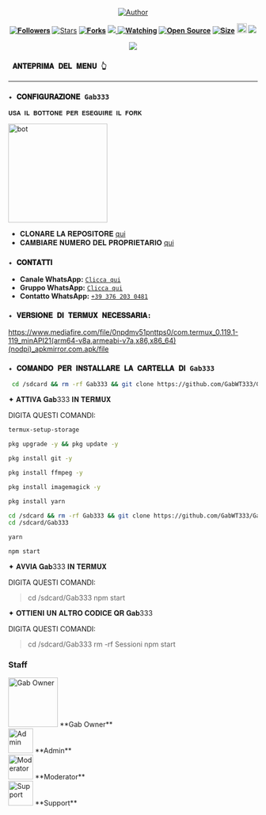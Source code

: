 <p align="center">
  <a href="https://whatsapp.com/channel/0029VauhQviCsU9Ibrwlkb0h"><img title="Author" src="https://img.shields.io/badge/Canale%20Ufficiale-black?style=for-the-badge&logo=whatsApp"></a>
</p>

<p align="center"> 
  <a href="https://github.com/GabWT333/followers"><img title="𝐅𝐨𝐥𝐥𝐨𝐰𝐞𝐫𝐬" src="https://img.shields.io/github/followers/GabWT333?color=red&style=flat-square"></a> 
  <a href="https://github.com/GabWT333/Gab333/stargazers/"><img title="Stars" src="https://img.shields.io/github/stars/GabWT333?color=blue&style=flat-square"></a> 
  <a href="https://github.com/GabWT333/network/members"><img title="𝐅𝐨𝐫𝐤𝐬" src="https://img.shields.io/github/forks/GabWT333/Gab333?color=red&style=flat-square"></a> 
  <a href="https://komarev.com/ghpvc/?username=GabWT333&color=blue&style=flat-square&label=Profile+Visual"><img src="https://komarev.com/ghpvc/?username=GabWT333&color=blue&style=flat-square&label=Profile+Visual" /> 
  <a href="https://github.com/GabWT333/Gab333/watchers"><img title="𝐖𝐚𝐭𝐜𝐡𝐢𝐧𝐠" src="https://img.shields.io/github/watchers/GabWT333/Gab333?label=Watcher'srepo&color=blue&style=flat-square"></a> 
  <a href="https://github.com/GabWT333/Gab333"><img title="𝐎𝐩𝐞𝐧 𝐒𝐨𝐮𝐫𝐜𝐞" src="https://badges.frapsoft.com/os/v2/open-source.svg?v=103"></a> 
  <a href="https://github.com/GabWT333/Gab333/"><img title="𝐒𝐢𝐳𝐞" src="https://img.shields.io/github/repo-size/GabWT333/Gab333?style=flat-square&color=green"></a> 
  <a href="https://github.com/GabWT333/Gab333/graphs/commit-activity"><img height="20" src="https://img.shields.io/badge/Maintained%3F-yes-green.svg"></a> 
  <img width="" src="https://img.shields.io/github/repo-size/GabWT333/Gab333?color=red&label=Repo%20Size&style=for-the-badge&logo=appveyor"> 
</p> 

<p align="center"> 
  <img width="" src="https://qu.ax/irkJC.jpg"> 
</p> 

### ` 𝐀𝐍𝐓𝐄𝐏𝐑𝐈𝐌𝐀 𝐃𝐄𝐋 𝐌𝐄𝐍𝐔 👆` 
---------
### `✦ 𝐂𝐎𝐍𝐅𝐈𝐆𝐔𝐑𝐀𝐙𝐈𝐎𝐍𝐄 Gab333`

`𝐔𝐒𝐀 𝐈𝐋 𝐁𝐎𝐓𝐓𝐎𝐍𝐄 𝐏𝐄𝐑 𝐄𝐒𝐄𝐆𝐔𝐈𝐑𝐄 𝐈𝐋 𝐅𝐎𝐑𝐊` 

   <a href="https://github.com/GabWT333/Gab333/fork"><img title="bot" src="https://github.com/Alien-alfa/Alien-alfa/blob/beta/img/pngegg.png?raw=true" width="200"></a> 
 <br> 
 - 𝐂𝐋𝐎𝐍𝐀𝐑𝐄 𝐋𝐀 𝐑𝐄𝐏𝐎𝐒𝐈𝐓𝐎𝐑𝐄 [qui](https://github.com/GabWT333/Gab333/fork) 
 - 𝐂𝐀𝐌𝐁𝐈𝐀𝐑𝐄 𝐍𝐔𝐌𝐄𝐑𝐎 𝐃𝐄𝐋 𝐏𝐑𝐎𝐏𝐑𝐈𝐄𝐓𝐀𝐑𝐈𝐎 [qui](https://github.com/GabWT333/Gab333/blob/master/config.js) 

### `✦ 𝐂𝐎𝐍𝐓𝐀𝐓𝐓𝐈`
- **Canale WhatsApp:** [`Clicca qui`](https://whatsapp.com/channel/0029VauhQviCsU9Ibrwlkb0h)
- **Gruppo WhatsApp:** [`Clicca qui`](https://chat.whatsapp.com/JhrcigFtXpW4OzdhE9Jdq3)
- **Contatto WhatsApp:** [`+39 376 203 0481`](https://wa.me/393762030481)

### `✦ 𝐕𝐄𝐑𝐒𝐈𝐎𝐍𝐄 𝐃𝐈 𝐓𝐄𝐑𝐌𝐔𝐗 𝐍𝐄𝐂𝐄𝐒𝐒𝐀𝐑𝐈𝐀: `  
 https://www.mediafire.com/file/0npdmv51pnttps0/com.termux_0.119.1-119_minAPI21(arm64-v8a,armeabi-v7a,x86,x86_64)(nodpi)_apkmirror.com.apk/file 

### `✦ 𝐂𝐎𝐌𝐀𝐍𝐃𝐎 𝐏𝐄𝐑 𝐈𝐍𝐒𝐓𝐀𝐋𝐋𝐀𝐑𝐄 𝐋𝐀 𝐂𝐀𝐑𝐓𝐄𝐋𝐋𝐀 𝐃𝐈 Gab333`
```bash 
 cd /sdcard && rm -rf Gab333 && git clone https://github.com/GabWT333/Gab333.git && cd Gab333
```
✦ 𝐀𝐓𝐓𝐈𝐕𝐀 𝐆𝐚𝐛333 𝐈𝐍 𝐓𝐄𝐑𝐌𝐔𝐗

DIGITA QUESTI COMANDI:

```bash
termux-setup-storage

pkg upgrade -y && pkg update -y

pkg install git -y

pkg install ffmpeg -y

pkg install imagemagick -y

pkg install yarn

cd /sdcard && rm -rf Gab333 && git clone https://github.com/GabWT333/Gab333.git
cd /sdcard/Gab333

yarn

npm start
```

✦ 𝐀𝐕𝐕𝐈𝐀 𝐆𝐚𝐛333 𝐈𝐍 𝐓𝐄𝐑𝐌𝐔𝐗

DIGITA QUESTI COMANDI:

> cd /sdcard/Gab333 
> npm start

✦ 𝐎𝐓𝐓𝐈𝐄𝐍𝐈 𝐔𝐍 𝐀𝐋𝐓𝐑𝐎 𝐂𝐎𝐃𝐈𝐂𝐄 𝐐𝐑 𝐆𝐚𝐛333

DIGITA QUESTI COMANDI:

> cd /sdcard/Gab333 
> rm -rf Sessioni 
> npm start


### Staff

<p>
  <img src="https://qu.ax/dguVx.jpg" width="100px" height="100px" alt="Gab Owner">  **Gab Owner** <br>
  <img src="https://example.com/link_to_image_of_admin.jpg" width="50px" height="50px" alt="Admin">  **Admin** <br>
  <img src="https://example.com/link_to_image_of_mod.jpg" width="50px" height="50px" alt="Moderator">  **Moderator** <br>
  <img src="https://example.com/link_to_image_of_support.jpg" width="50px" height="50px" alt="Support">  **Support** <br>
</p>
